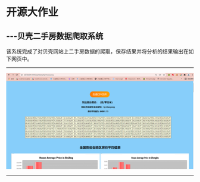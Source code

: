 开源大作业
==
---贝壳二手房数据爬取系统
--
该系统完成了对贝壳网站上二手房数据的爬取，保存结果并将分析的结果输出在如下网页中。
***
![image](https://github.com/Liuyz123321/lyzReposit/blob/master/images/1232.png)
***
